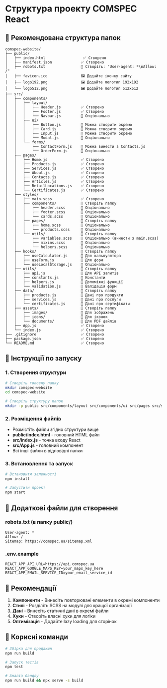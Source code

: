 # Структура проекту COMSPEC React

## 📁 Рекомендована структура папок

```
comspec-website/
├── public/
│   ├── index.html                 ✅ Створено
│   ├── manifest.json             ✅ Створено
│   ├── robots.txt                📝 Створіть: "User-agent: *\nAllow: /"
│   ├── favicon.ico               🖼️ Додайте іконку сайту
│   ├── logo192.png               🖼️ Додайте логотип 192x192
│   └── logo512.png               🖼️ Додайте логотип 512x512
├── src/
│   ├── components/
│   │   ├── layout/
│   │   │   ├── Header.js         ✅ Створено
│   │   │   ├── Footer.js         ✅ Створено
│   │   │   └── Navbar.js         📝 Опціонально
│   │   ├── ui/
│   │   │   ├── Button.js         📝 Можна створити окремо
│   │   │   ├── Card.js           📝 Можна створити окремо
│   │   │   ├── Input.js          📝 Можна створити окремо
│   │   │   └── Modal.js          📝 Опціонально
│   │   └── forms/
│   │       ├── ContactForm.js    📝 Можна винести з Contacts.js
│   │       └── OrderForm.js      📝 Опціонально
│   ├── pages/
│   │   ├── Home.js               ✅ Створено
│   │   ├── Products.js           ✅ Створено
│   │   ├── Services.js           ✅ Створено
│   │   ├── About.js              ✅ Створено
│   │   ├── Contacts.js           ✅ Створено
│   │   ├── Articles.js           ✅ Створено
│   │   ├── RetailLocations.js    ✅ Створено
│   │   └── Certificates.js       ✅ Створено
│   ├── styles/
│   │   ├── main.scss             ✅ Створено
│   │   ├── components/           📁 Створіть папку
│   │   │   ├── header.scss       📝 Опціонально
│   │   │   ├── footer.scss       📝 Опціонально
│   │   │   └── cards.scss        📝 Опціонально
│   │   ├── pages/                📁 Створіть папку
│   │   │   ├── home.scss         📝 Опціонально
│   │   │   └── products.scss     📝 Опціонально
│   │   └── utils/                📁 Створіть папку
│   │       ├── variables.scss    📝 Опціонально (винести з main.scss)
│   │       ├── mixins.scss       📝 Опціонально
│   │       └── helpers.scss      📝 Опціонально
│   ├── hooks/                    📁 Створіть папку
│   │   ├── useCalculator.js      📝 Для калькулятора
│   │   ├── useForm.js            📝 Для форм
│   │   └── useLocalStorage.js    📝 Опціонально
│   ├── utils/                    📁 Створіть папку
│   │   ├── api.js                📝 Для API запитів
│   │   ├── constants.js          📝 Константи
│   │   ├── helpers.js            📝 Допоміжні функції
│   │   └── validation.js         📝 Валідація форм
│   ├── data/                     📁 Створіть папку
│   │   ├── products.js           📝 Дані про продукти
│   │   ├── services.js           📝 Дані про послуги
│   │   └── certificates.js       📝 Дані про сертифікати
│   ├── assets/                   📁 Створіть папку
│   │   ├── images/               📁 Для зображень
│   │   ├── icons/                📁 Для іконок
│   │   └── documents/            📁 Для PDF файлів
│   ├── App.js                    ✅ Створено
│   └── index.js                  ✅ Створено
├── .gitignore                    ✅ Створено
├── package.json                  ✅ Створено
└── README.md                     ✅ Створено
```

## 🚀 Інструкції по запуску

### 1. Створення структури
```bash
# Створіть головну папку
mkdir comspec-website
cd comspec-website

# Створіть структуру папок
mkdir -p public src/components/layout src/components/ui src/pages src/styles/components src/styles/pages src/hooks src/utils src/data src/assets/images
```

### 2. Розміщення файлів
- Розмістіть файли згідно структури вище
- **public/index.html** - головний HTML файл
- **src/index.js** - точка входу React
- **src/App.js** - головний компонент
- Всі інші файли в відповідні папки

### 3. Встановлення та запуск
```bash
# Встановити залежності
npm install

# Запустити проект
npm start
```

## 📝 Додаткові файли для створення

### robots.txt (в папку public/)
```
User-agent: *
Allow: /
Sitemap: https://comspec.ua/sitemap.xml
```

### .env.example
```
REACT_APP_API_URL=https://api.comspec.ua
REACT_APP_GOOGLE_MAPS_KEY=your_maps_key_here
REACT_APP_EMAIL_SERVICE_ID=your_email_service_id
```

## 🎨 Рекомендації

1. **Компоненти** - Винесіть повторювані елементи в окремі компоненти
2. **Стилі** - Розділіть SCSS на модулі для кращої організації
3. **Дані** - Винесіть статичні дані в окремі файли
4. **Хуки** - Створіть власні хуки для логіки
5. **Оптимізація** - Додайте lazy loading для сторінок

## 🔗 Корисні команди

```bash
# Збірка для продакшн
npm run build

# Запуск тестів
npm test

# Аналіз бандлу
npm run build && npx serve -s build
```